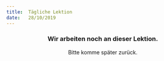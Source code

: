 ```yaml
---
title:  Tägliche Lektion
date:   28/10/2019
---
```


### <center>Wir arbeiten noch an dieser Lektion.</center>
<center>Bitte komme später zurück.</center>